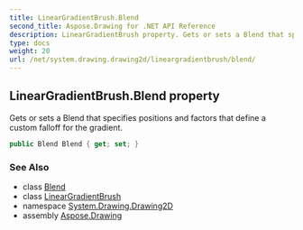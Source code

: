 ```yaml
---
title: LinearGradientBrush.Blend
second_title: Aspose.Drawing for .NET API Reference
description: LinearGradientBrush property. Gets or sets a Blend that specifies positions and factors that define a custom falloff for the gradient
type: docs
weight: 20
url: /net/system.drawing.drawing2d/lineargradientbrush/blend/
---
```

## LinearGradientBrush.Blend property

Gets or sets a Blend that specifies positions and factors that define a custom falloff for the gradient.

```csharp
public Blend Blend { get; set; }
```

### See Also

* class [Blend](../../blend/)
* class [LinearGradientBrush](../)
* namespace [System.Drawing.Drawing2D](../../lineargradientbrush/)
* assembly [Aspose.Drawing](../../../)


